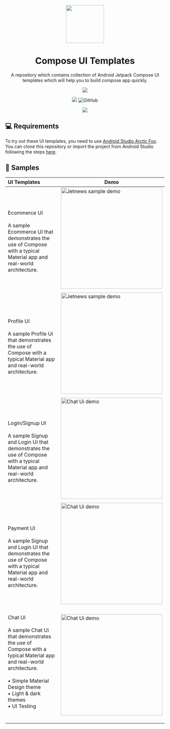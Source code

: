 <p align="center"><img src="https://user-images.githubusercontent.com/48350702/136327368-98272ce0-a1c5-4b61-89fc-32f2350a84ed.png" width="120"></p>
<h1 align="center">Compose UI Templates</h1>
<p align="center">A repository which contains collection of Android Jetpack Compose UI templates which will help you to build compose app quickly.</p>
<p align="center">
  <img src="https://forthebadge.com/images/badges/built-for-android.svg">
</p>
<p align="center">
  <img src="https://img.shields.io/github/repo-size/hiten24/compose-ui-templates">
  <img alt="GitHub" src="https://img.shields.io/github/license/hiten24/compose-ui-templates?color=blue">
</p>
<p align="center">
  <img src="https://img.shields.io/badge/kotlin-%230095D5.svg?style=for-the-badge&logo=kotlin&logoColor=white">
</p>

💻 Requirements
------------
To try out these UI templates, you need to use [Android Studio Arctic Fox](https://developer.android.com/studio).
You can clone this repository or import the
project from Android Studio following the steps
[here](https://github.com/Hiten24/Compose-Ui-Templates.git).

🧬 Samples
------------
| UI Templates |  Demo |
|:-----|---------|
| <br> Ecommerce UI <br><br> A sample Ecommerce UI that demonstrates the use of Compose with a typical Material app and real-world architecture. <br> | <img src="https://user-images.githubusercontent.com/48350702/136236324-ebbd3091-4547-4cb5-9f13-b4d0ef761899.gif" width="320" alt="Jetnews sample demo"> |
| | |
| <br> Profile UI <br><br> A sample Profile Ui that demonstrates the use of Compose with a typical Material app and real-world architecture. <br> | <img src="https://user-images.githubusercontent.com/48350702/136071432-dc333ccd-7c11-426c-abd7-13de3bf333a2.jpeg" width="320" alt="Jetnews sample demo"> |
| | |
|  <br> Login/Signup UI <br><br> A sample Signup and Login UI that demonstrates the use of Compose with a typical Material app and real-world architecture. <br>|<img src="https://user-images.githubusercontent.com/48350702/136373995-cf1427b7-02e5-4751-8732-20c4465139c3.gif" width="320" alt="Chat Ui demo"> |
| | |
|  <br> Payment UI <br><br> A sample Signup and Login UI that demonstrates the use of Compose with a typical Material app and real-world architecture. <br>|<img src="https://user-images.githubusercontent.com/48350702/136743959-c8934639-a864-41ad-94e4-8d4a76b084f0.gif" width="320" alt="Chat Ui demo"> |
| | |
|  <br> Chat UI <br><br> A sample Chat Ui that demonstrates the use of Compose with a typical Material app and real-world architecture. <br><br> • Simple Material Design theme<br>• Light & dark themes<br>• UI Testing <br><br><br>|<img src="https://user-images.githubusercontent.com/48350702/136071568-4393e5b5-4918-4e82-b430-babba1af46aa.jpeg" width="320" alt="Chat Ui demo"> |
